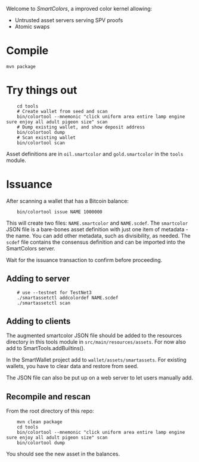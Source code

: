 Welcome to _SmartColors_, a improved color kernel allowing:

* Untrusted asset servers serving SPV proofs
* Atomic swaps

# Compile

`mvn package`

# Try things out

```
    cd tools
    # Create wallet from seed and scan
    bin/colortool --mnemonic "click uniform area entire lamp engine sure enjoy all adult pigeon size" scan
    # Dump existing wallet, and show deposit address
    bin/colortool dump
    # Scan existing wallet
    bin/colortool scan
```

Asset definitions are in `oil.smartcolor` and `gold.smartcolor` in the `tools` module.

# Issuance

After scanning a wallet that has a Bitcoin balance:

```
    bin/colortool issue NAME 1000000
```

This will create two files: `NAME.smartcolor` and `NAME.scdef`.  The `smartcolor` JSON file is a bare-bones asset definition with
just one item of metadata - the name.  You can add other metadata, such as divisibility, as needed.  The `scdef` file
contains the consensus definition and can be imported into the SmartColors server.

Wait for the issuance transaction to confirm before proceeding.

## Adding to server

```
    # use --testnet for TestNet3
    ./smartassetctl addcolordef NAME.scdef
    ./smartassetctl scan
```

## Adding to clients

The augmented smartcolor JSON file should be added to the resources directory in this tools module in `src/main/resources/assets`.
For now also add to SmartTools.addBuiltins().

In the SmartWallet project add to `wallet/assets/smartassets`.  For existing wallets, you have to clear data and restore from seed.

The JSON file can also be put up on a web server to let users manually add.

## Recompile and rescan

From the root directory of this repo:

```
    mvn clean package
    cd tools
    bin/colortool --mnemonic "click uniform area entire lamp engine sure enjoy all adult pigeon size" scan
    bin/colortool dump
```

You should see the new asset in the balances.